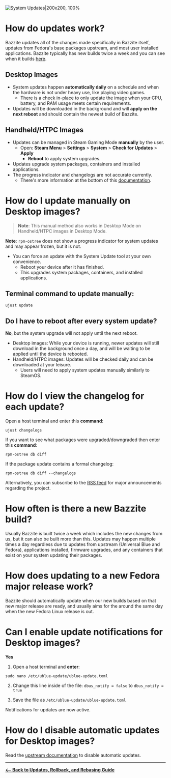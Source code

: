 <!-- ANCHOR: METADATA -->
<!--{"url_discourse": "https://universal-blue.discourse.group/docs?topic=2637", "fetched_at": "2024-09-03 16:43:13.297624+00:00"}-->
<!-- ANCHOR_END: METADATA -->

![System Updates|200x200, 100%](https://universal-blue.discourse.group/uploads/short-url/900Soi9NRhZcHEOCqi0aRGpG9De.png)

# How do updates work?

Bazzite updates all of the changes made specifically in Bazzite itself, updates from Fedora's base packages upstream, and most user installed applications.  Bazzite typically has new builds twice a week and you can see when it builds [here](https://github.com/ublue-os/bazzite/actions/workflows/build.yml?query=branch%3Amain).

## Desktop Images

- System updates happen **automatically daily** on a schedule and when the hardware is not under heavy use, like playing video games.
  - There is a check in-place to only update the image when your CPU, battery, and RAM usage meets certain requirements.
- Updates will be downloaded in the background and will **apply on the next reboot** and should contain the newest build of Bazzite.

## Handheld/HTPC Images

- Updates can be managed in Steam Gaming Mode **manually** by the user.
   - Open: **Steam Menu** > **Settings** > **System** > **Check for Updates** > **Apply**
       - **Reboot** to apply system upgrades.
- Updates upgrade system packages, containers and installed applications.
- The progress indicator and changelogs are not accurate currently.
  - There's more information at the bottom of this [documentation](https://universal-blue.discourse.group/docs?topic=37).

# How do I update manually on Desktop images?

>**Note**: This manual method also works in Desktop Mode on Handheld/HTPC images in Desktop Mode.


**Note**: `rpm-ostree` does not show a progress indicator for system updates and may appear frozen, but it is not.

- You can force an update with the System Update tool at your own convenience.
  - Reboot your device after it has finished.
  - This upgrades system packages, containers, and installed applications.

## Terminal command to update manually:
```command
ujust update
``` 

## Do I have to reboot after every system update?
**No**, but the system upgrade will not apply until the next reboot.  

- Desktop images: While your device is running, newer updates will still download in the background once a day, and will be waiting to be applied until the device is rebooted.
- Handheld/HTPC images: Updates will be checked daily and can be downloaded at your leisure.
  - Users will need to apply system updates manually similarly to SteamOS.

# How do I view the changelog for each update?
Open a host terminal and enter this **command**:

```
ujust changelogs
```

If you want to see what packages were upgraded/downgraded then enter this **command**:

```
rpm-ostree db diff
```

If the package update contains a formal changelog:

```
rpm-ostree db diff --changelogs
```

Alternatively, you can subscribe to the [RSS feed](https://universal-blue.discourse.group/t/tutorial-subscribing-to-bazzite-news-for-major-update-information/3672) for major announcements regarding the project. 

# How often is there a new Bazzite build?

Usually Bazzite is built twice a week which includes the new changes from us, but it can also be built more than this.  Updates may happen multiple times a day regardless due to updates from upstream (Universal Blue and Fedora), applications installed, firmware upgrades, and any containers that exist on your system updating their packages.

# How does updating to a new Fedora major release work?
Bazzite should automatically update when our new builds based on that new major release are ready, and usually aims for the around the same day when the new Fedora Linux release is out.  

# Can I enable update notifications for Desktop images?
**Yes**

1. Open a host terminal and **enter**:
```command
sudo nano /etc/ublue-update/ublue-update.toml
```

2. Change this line inside of the file:
`dbus_notify = false` to `dbus_notify = true`

3. Save the file as `/etc/ublue-update/ublue-update.toml`

Notifications for updates are now active.

# How do I disable automatic updates for Desktop images?

Read the [upstream documentation](https://universal-blue.discourse.group/docs?topic=80#manually-for-bazzite-and-bluefin-3) to disable automatic updates.

<hr>

[**<-- Back to Updates, Rollback, and Rebasing Guide**](https://universal-blue.discourse.group/docs?topic=36)